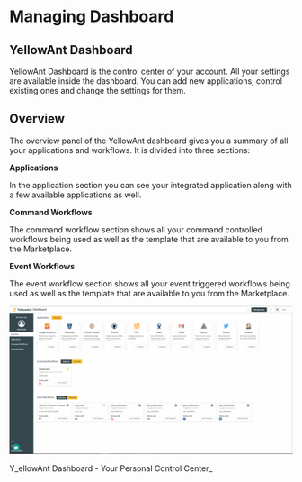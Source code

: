 # Managing Dashboard

## YellowAnt Dashboard

YellowAnt Dashboard is the control center of your account. All your settings are available inside the dashboard. You can add new applications, control existing ones and change the settings for them.

## Overview

The overview panel of the YellowAnt dashboard gives you a summary of all your applications and workflows. It is divided into three sections:

**Applications**

In the application section you can see your integrated application along with a few available applications as well.

**Command Workflows** 

The command workflow section shows all your command controlled workflows being used as well as the template that are available to you from the Marketplace.

**Event Workflows**

The event workflow section shows all your event triggered workflows being used as well as the template that are available to you from the Marketplace.

![](../.gitbook/assets/image%20%28301%29.png)

Y_ellowAnt Dashboard - Your Personal Control Center_



